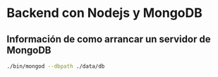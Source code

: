 # Backend con Nodejs y MongoDB

## Información de como arrancar un servidor de MongoDB

```sh
./bin/mongod --dbpath ./data/db
```

